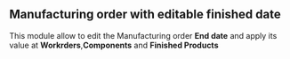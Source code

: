 Manufacturing order with editable finished date
-----------------------------------------------
This module allow to edit the Manufacturing order __End date__ and apply its value at __Workrders__,__Components__ and  __Finished Products__



